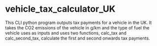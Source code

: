 # vehicle_tax_calculator_UK
This CLI python program outputs tax payments for a vehicle in the UK. It takes the CO2 emissions of the vehicle in g/km and the type of fuel the vehicle uses as inputs and uses two functions, calc_tax and calc_second_tax, calculate the first and second onwards tax payments.
